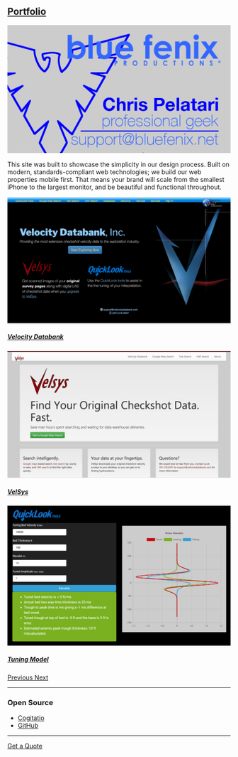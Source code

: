 ## [Portfolio](/portfolio)

![blue fenix](/assets/images/businesscard.png)

This site was built to showcase the simplicity in our design process. Built on modern, standards-compliant web technologies; we build our web properties mobile first. That means your brand will scale from the smallest iPhone to the largest monitor, and be beautiful and functional throughout.

<div id="carousel-portfolio" class="carousel slide" data-ride="carousel">
  <div class="carousel-inner">
    <div class="carousel-item active"><img src="/assets/images/vdb.png" class="d-block w-100" alt="Velocity Databank">
      <div class="carousel-caption d-none d-md-block">
        <h5><a href="http://velocitydatabank.com">Velocity Databank</a></h5>
      </div>
    </div>
    <div class="carousel-item">
      <img src="/assets/images/velsys.png" class="d-block w-100" alt="VelSys">
      <div class="carousel-caption d-none d-md-block">
        <h5><a href="http://velsys.velocitydatabank.com">VelSys</a></h5>
      </div>
    </div>
    <div class="carousel-item">
      <img src="/assets/images/tuningmodel.png" class="d-block w-100" alt="Tuning Model">
      <div class="carousel-caption d-none d-md-block">
        <h5><a href="http://velocitydatabank.com/tuningmodel">Tuning Model</a></h5>
      </div>
    </div>
  </div>
  <a class="carousel-control-prev" href="#carousel-portfolio" role="button" data-slide="prev">
    <span class="carousel-control-prev-icon" aria-hidden="true"></span>
    <span class="sr-only">Previous</span>
  </a>
  <a class="carousel-control-next" href="#carousel-portfolio" role="button" data-slide="next">
    <span class="carousel-control-next-icon" aria-hidden="true"></span>
    <span class="sr-only">Next</span>
  </a>
</div>
 
---

### Open Source

- <i class="fab fa-github"></i> [Cogitatio](https://github.com/ChrisPelatari/Cogitatio)
- <i class="fab fa-github"></i> [GitHub](https://github.com/ChrisPelatari)

---
<a href="mailto:support@bluefenix.net?subject=Quote" class="btn btn-primary btn-lg btn-block">Get a Quote</a>